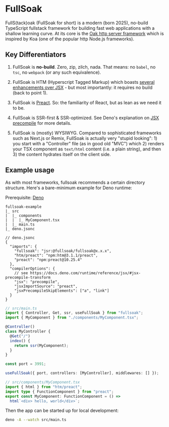 # FullSoak

FullS(tack)oak (FullSoak for short) is a modern (born 2025), no-build TypeScript
fullstack framework for building fast web applications with a shallow learning
curve. At its core is the [Oak http server framework](https://oakserver.org)
which is inspired by Koa (one of the popular http Node.js frameworks).

## Key Differentiators

1. FullSoak is **no-build**. Zero, zip, zilch, nada. That means: no `babel`, no
   `tsc`, no `webpack` (or any such equivalence).

2. FullSoak is HTM (Hyperscript Tagged Markup) which boasts
   [several enhancements over JSX](https://www.npmjs.com/package/htm#improvements-over-jsx) -
   but most importantly: it requires no build (back to point 1).

3. FullSoak is [Preact](https://preactjs.com/). So: the familiarity of React,
   but as lean as we need it to be.

4. FullSoak is SSR-first & SSR-optimized. See Deno's explanation on
   [JSX precompile](https://docs.deno.com/runtime/reference/jsx/#jsx-precompile-transform)
   for more details.

5. FullSoak is (mostly) WYSIWYG. Compared to sophisticated frameworks such as
   Next.js or Remix, FullSoak is actually very "stupid looking": 1) you start
   with a "Controller" file (as in good old "MVC") which 2) renders your TSX
   component as `text/html` content (i.e. a plain string), and then 3) the
   content hydrates itself on the client side.

## Example usage

As with most frameworks, fullsoak recommends a certain directory structure.
Here's a bare-minimum example for Deno runtime:

Prerequisite:
[Deno](https://docs.deno.com/runtime/getting_started/installation/#download-and-install)

```
fullsoak-example
|_ src
|  |_ components
|  |  |_ MyComponent.tsx
|  |_ main.ts
|_ deno.jsonc
```

```jsonc
// deno.jsonc
{
  "imports": {
    "fullsoak": "jsr:@fullsoak/fullsoak@x.x.x",
    "htm/preact": "npm:htm@3.1.1/preact",
    "preact": "npm:preact@10.25.4"
  },
  "compilerOptions": {
    // see https://docs.deno.com/runtime/reference/jsx/#jsx-precompile-transform
    "jsx": "precompile",
    "jsxImportSource": "preact",
    "jsxPrecompileSkipElements": ["a", "link"]
  }
}
```

```ts
// src/main.ts
import { Controller, Get, ssr, useFullSoak } from "fullsoak";
import { MyComponent } from "./components/MyComponent.tsx";

@Controller()
class MyController {
  @Get("/")
  index() {
    return ssr(MyComponent);
  }
}

const port = 3991;

useFullSoak({ port, controllers: [MyController], middlewares: [] });
```

```ts
// src/components/MyComponent.tsx
import { html } from "htm/preact";
import type { FunctionComponent } from "preact";
export const MyComponent: FunctionComponent = () =>
  html`<div> hello, world</div>`;
```

Then the app can be started up for local development:

```bash
deno -A --watch src/main.ts
```
